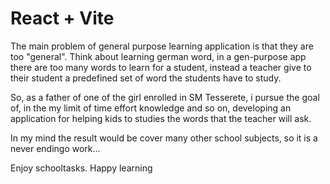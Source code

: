 # React + Vite

The main problem of general purpose learning application is that they are too "general".
Think about learning german word, in a gen-purpose app there are too many words to learn for a student, instead a teacher give to their student a predefined set of word the students have to study.

So, as a father of one of the girl enrolled in SM Tesserete, i pursue the goal of, in the my limit of time effort knowledge and so on, developing an application for helping kids to studies the words that the teacher will ask.

In my mind the result would be cover many other school subjects, so it is a never endingo work... 

Enjoy schooltasks.
Happy learning
